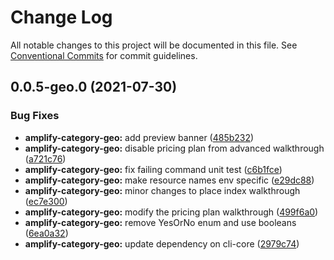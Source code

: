 # Change Log

All notable changes to this project will be documented in this file.
See [Conventional Commits](https://conventionalcommits.org) for commit guidelines.

## 0.0.5-geo.0 (2021-07-30)


### Bug Fixes

* **amplify-category-geo:** add preview banner ([485b232](https://github.com/aws-amplify/amplify-cli/commit/485b23299b90606a697d797bde97d8abbdc19b45))
* **amplify-category-geo:** disable pricing plan from advanced walkthrough ([a721c76](https://github.com/aws-amplify/amplify-cli/commit/a721c762bcf17b2a4c9714e9eaafb8589cf0ab38))
* **amplify-category-geo:** fix failing command unit test ([c6b1fce](https://github.com/aws-amplify/amplify-cli/commit/c6b1fce21dcc2c0413f4ec89958adab69f43508e))
* **amplify-category-geo:** make resource names env specific ([e29dc88](https://github.com/aws-amplify/amplify-cli/commit/e29dc88d8023ae74756b75ac1baf157ca6a8bfdc))
* **amplify-category-geo:** minor changes to place index walkthrough ([ec7e300](https://github.com/aws-amplify/amplify-cli/commit/ec7e300d431ba666a61a94fac105a21e6724b292))
* **amplify-category-geo:** modify the pricing plan walkthrough ([499f6a0](https://github.com/aws-amplify/amplify-cli/commit/499f6a08d12a136d15a488eb89a044d9cd912c1d))
* **amplify-category-geo:** remove YesOrNo enum and use booleans ([6ea0a32](https://github.com/aws-amplify/amplify-cli/commit/6ea0a32f8e54909da58ace0d3688543a3d27ba8b))
* **amplify-category-geo:** update dependency on cli-core ([2979c74](https://github.com/aws-amplify/amplify-cli/commit/2979c74e7e00bab545fd1ba206f4afa64bc9fa69))
